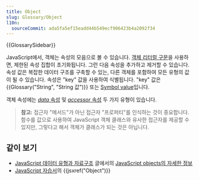 ```yaml
---
title: Object
slug: Glossary/Object
l10n:
  sourceCommit: ada5fa5ef15eadd44b549ecf906423b4a2092f34
---
```


{{GlossarySidebar}}

JavaScript에서, 객체는 속성의 모음으로 볼 수 있습니다. [객체 리터럴 구문](/ko/docs/Web/JavaScript/Guide/Grammar_and_types#object_literals)을 사용하면, 제한된 속성 집합이 초기화됩니다. 그런 다음 속성을 추가하고 제거할 수 있습니다. 속성 값은 복잡한 데이터 구조를 구축할 수 있는, 다른 객체를 포함하여 모든 유형의 값이 될 수 있습니다. 속성은 "key" 값을 사용하여 식별됩니다. "key" 값은 {{Glossary("String", "String 값")}} 또는 [Symbol value](/ko/docs/Web/JavaScript/Reference/Global_Objects/Symbol)입니다.

객체 속성에는 [_data_ 속성](/ko/docs/Web/JavaScript/Data_structures#data_property) 및 [_accessor_ 속성](/ko/docs/Web/JavaScript/Data_structures#accessor_property) 두 가지 유형이 있습니다.

> **참고:** 접근자 "메서드"가 아닌 접근자 "프로퍼티"를 인식하는 것이 중요합니다. 함수를 값으로 사용하여 JavaScript 객체 클래스와 유사한 접근자를 제공할 수 있지만, 그렇다고 해서 객체가 클래스가 되는 것은 아닙니다.

## 같이 보기

- [JavaScript 데이터 유형과 자료구조](/ko/docs/Web/JavaScript/Data_structures) 글에서의 [JavaScript objects의 자세한 정보](/ko/docs/Web/JavaScript/Data_structures#objects)
- [JavaScript 자습서](/ko/docs/Web/JavaScript/Reference)의 {{jsxref("Object")}}
